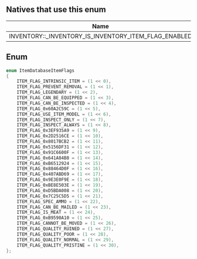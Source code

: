 ## Natives that use this enum
| Name                                                       | Hash               |
|------------------------------------------------------------|--------------------|
| INVENTORY::\_INVENTORY\_IS\_INVENTORY\_ITEM\_FLAG\_ENABLED | 0x245D07651B1D183B |
## Enum
```cpp
enum ItemDatabaseItemFlags
{
	ITEM_FLAG_INTRINSIC_ITEM = (1 << 0),
	ITEM_FLAG_PREVENT_REMOVAL = (1 << 1),
	ITEM_FLAG_LEGENDARY = (1 << 2),
	ITEM_FLAG_CAN_BE_EQUIPPED = (1 << 3),
	ITEM_FLAG_CAN_BE_INSPECTED = (1 << 4),
	ITEM_FLAG_0x60A2C59C = (1 << 5),
	ITEM_FLAG_USE_ITEM_MODEL = (1 << 6),
	ITEM_FLAG_INSPECT_ONLY = (1 << 7),
	ITEM_FLAG_INSPECT_ALWAYS = (1 << 8),
	ITEM_FLAG_0x3EF935A9 = (1 << 9),
	ITEM_FLAG_0x2D2516CE = (1 << 10),
	ITEM_FLAG_0x8017BCB2 = (1 << 11),
	ITEM_FLAG_0x5156DF31 = (1 << 12),
	ITEM_FLAG_0x91C6600F = (1 << 13),
	ITEM_FLAG_0x641A84B8 = (1 << 14),
	ITEM_FLAG_0xB6512924 = (1 << 15),
	ITEM_FLAG_0x88464D0F = (1 << 16),
	ITEM_FLAG_0x407ABD69 = (1 << 17),
	ITEM_FLAG_0x9E3E0F9E = (1 << 18),
	ITEM_FLAG_0xBE8E503E = (1 << 19),
	ITEM_FLAG_0xD5BDA008 = (1 << 20),
	ITEM_FLAG_0x7C25C5D5 = (1 << 21),
	ITEM_FLAG_SPEC_AMMO = (1 << 22),
	ITEM_FLAG_CAN_BE_MAILED = (1 << 23),
	ITEM_FLAG_IS_MEAT = (1 << 24),
	ITEM_FLAG_0xB9590A10 = (1 << 25),
	ITEM_FLAG_CANNOT_BE_MOVED = (1 << 26),
	ITEM_FLAG_QUALITY_RUINED = (1 << 27),
	ITEM_FLAG_QUALITY_POOR = (1 << 28),
	ITEM_FLAG_QUALITY_NORMAL = (1 << 29),
	ITEM_FLAG_QUALITY_PRISTINE = (1 << 30),
};
```

